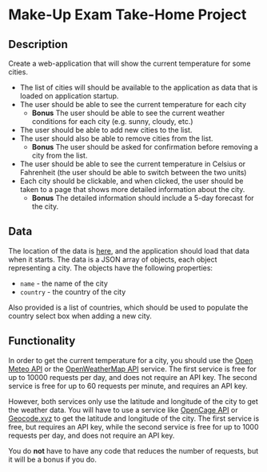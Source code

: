 # Make-Up Exam Take-Home Project

## Description

Create a web-application that will show the current temperature for some cities. 

- The list of cities will should be available to the application as data that is loaded on application startup.
- The user should be able to see the current temperature for each city  
    - **Bonus** The user should be able to see the current weather conditions for each city (e.g. sunny, cloudy, etc.)
- The user should be able to add new cities to the list. 
- The user should also be able to remove cities from the list. 
    - **Bonus** The user should be asked for confirmation before removing a city from the list.
- The user should be able to see the current temperature in Celsius or Fahrenheit (the user should be able to switch between the two units)
- Each city should be clickable, and when clicked, the user should be taken to a page that shows more detailed information about the city. 
    - **Bonus** The detailed information should include a 5-day forecast for the city.

## Data 
The location of the data is [here](), and the application should load that data when it starts. The data is a JSON array of objects, each object representing a city. The objects have the following properties:

- `name` - the name of the city
- `country` - the country of the city

Also provided is a list of countries, which should be used to populate the country select box when adding a new city.

## Functionality

In order to get the current temperature for a city, you should use the [Open Meteo API](https://open-meteo.com/) or the [OpenWeatherMap API](https://openweathermap.org/current) service. The first service is free for up to 10000 requests per day, and does not require an API key. The second service is free for up to 60 requests per minute, and requires an API key.

However, both services only use the latitude and longitude of the city to get the weather data. You will have to use a service like [OpenCage API](https://opencagedata.com/) or [Geocode.xyz](https://geocode.xyz/) to get the latitude and longitude of the city. The first service is free, but requires an API key, while the second service is free for up to 1000 requests per day, and does not require an API key.

You do **not** have to have any code that reduces the number of requests, but it will be a bonus if you do.